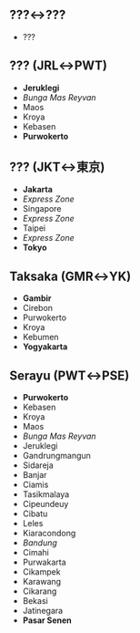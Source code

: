 ## ???↔???
* ???
## ??? (JRL↔PWT)
* **Jeruklegi**
* *Bunga Mas Reyvan*
* Maos
* Kroya
* Kebasen
* **Purwokerto**
## ??? (JKT↔東京)
* **Jakarta**
* *Express Zone*
* Singapore
* *Express Zone*
* Taipei
* *Express Zone*
* **Tokyo**
## Taksaka (GMR↔YK)
* **Gambir**
* Cirebon
* Purwokerto
* Kroya
* Kebumen
* **Yogyakarta**
## Serayu (PWT↔PSE)
* **Purwokerto**
* Kebasen
* Kroya
* Maos
* *Bunga Mas Reyvan*
* Jeruklegi
* Gandrungmangun
* Sidareja
* Banjar
* Ciamis
* Tasikmalaya
* Cipeundeuy
* Cibatu
* Leles
* Kiaracondong
* *Bandung*
* Cimahi
* Purwakarta
* Cikampek
* Karawang
* Cikarang
* Bekasi
* Jatinegara
* **Pasar Senen**
